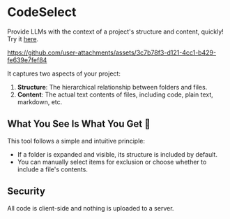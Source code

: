 # CodeSelect
Provide LLMs with the context of a project's structure and content, quickly! Try it [here](code-select.vercel.app).

https://github.com/user-attachments/assets/3c7b78f3-d121-4cc1-b429-fe639e7fef84

It captures two aspects of your project:
1. **Structure**: The hierarchical relationship between folders and files.
2. **Content**: The actual text contents of files, including code, plain text, markdown, etc.

## What You See Is What You Get 👀
This tool follows a simple and intuitive principle:

- If a folder is expanded and visible, its structure is included by default.
- You can manually select items for exclusion or choose whether to include a file's contents.

## Security
All code is client-side and nothing is uploaded to a server.

